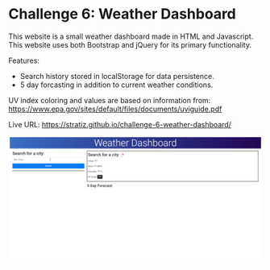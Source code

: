 # Challenge 6: Weather Dashboard
This website is a small weather dashboard made in HTML and Javascript. 
This website uses both Bootstrap and jQuery for its primary functionality.

Features:
- Search history stored in localStorage for data persistence.
- 5 day forcasting in addition to current weather conditions.

UV index coloring and values are based on information from: https://www.epa.gov/sites/default/files/documents/uviguide.pdf

Live URL: https://stratiz.github.io/challenge-6-weather-dashboard/

<img src="./assets/images/preview.gif" alt="drawing" width="700"/>